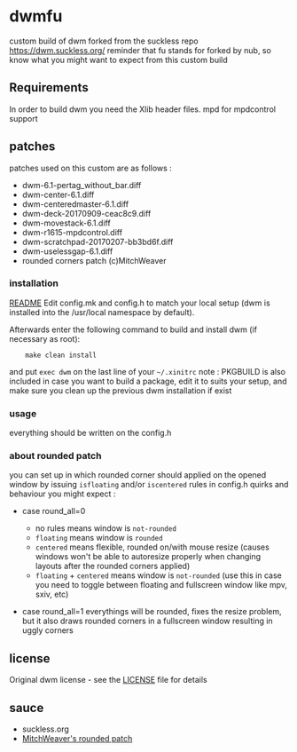# dwmfu

custom build of dwm forked from the suckless repo https://dwm.suckless.org/
reminder that fu stands for forked by nub, so know what you might want to expect from this custom build

## Requirements
In order to build dwm you need the Xlib header files.
mpd for mpdcontrol support

## patches
patches used on this custom are as follows :
* dwm-6.1-pertag_without_bar.diff
* dwm-center-6.1.diff
* dwm-centeredmaster-6.1.diff
* dwm-deck-20170909-ceac8c9.diff
* dwm-movestack-6.1.diff
* dwm-r1615-mpdcontrol.diff
* dwm-scratchpad-20170207-bb3bd6f.diff
* dwm-uselessgap-6.1.diff
* rounded corners patch (c)MitchWeaver

### installation
[README](dwm-README)
Edit config.mk and config.h to match your local setup (dwm is installed into
the /usr/local namespace by default).

Afterwards enter the following command to build and install dwm (if
necessary as root):

```
    make clean install
```
and put `exec dwm` on the last line of your `~/.xinitrc`
note : PKGBUILD is also included in case you want to build a package, edit it to suits your setup, and make sure you clean up the previous dwm installation if exist

### usage
everything should be written on the config.h

### about rounded patch
you can set up in which rounded corner should applied on the opened window by issuing `isfloating` and/or `iscentered` rules in config.h
quirks and behaviour you might expect :
* case round_all=0
    - no rules means window is `not-rounded`
    - `floating` means window is `rounded`
    - `centered` means flexible, rounded on/with mouse resize (causes windows won't be able to autoresize properly when changing layouts after the rounded corners applied)
    - `floating` + `centered` means window is `not-rounded` (use this in case you need to toggle between floating and fullscreen window like mpv, sxiv, etc)

* case round_all=1
    everythings will be rounded, fixes the resize problem, but it also draws rounded corners in a fullscreen window resulting in uggly corners

## license

Original dwm license - see the [LICENSE](LICENSE) file for details

## sauce

* suckless.org
* [MitchWeaver's rounded patch](https://github.com/MitchWeaver/dotfiles/blob/8d76e479715e7fa7b4df153719d3d25144f9f7f2/suckless-tools/dwm/dwm/dwm.c#L938)

